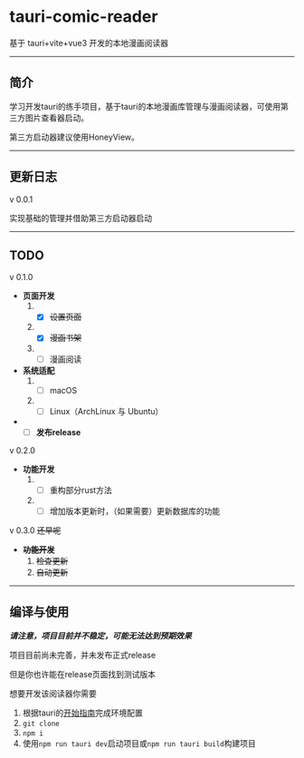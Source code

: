 # tauri-comic-reader
基于 tauri+vite+vue3 开发的本地漫画阅读器
****
## 简介
学习开发tauri的练手项目，基于tauri的本地漫画库管理与漫画阅读器，可使用第三方图片查看器启动。

第三方启动器建议使用HoneyView。
****
## 更新日志
v 0.0.1

实现基础的管理并借助第三方启动器启动
****
## TODO
v 0.1.0
* **页面开发**
  1. - [X] ~~设置页面~~
  2. - [X] ~~漫画书架~~
  3. - [ ] 漫画阅读
* **系统适配**
  1. - [ ] macOS
  2. - [ ] Linux（ArchLinux 与 Ubuntu）
* - [ ] **发布release**

v 0.2.0
* **功能开发**
  1. - [ ] 重构部分rust方法
  2. - [ ] 增加版本更新时，（如果需要）更新数据库的功能

v 0.3.0
~~还早呢~~
* **~~功能开发~~**
  1. ~~检查更新~~
  2. ~~自动更新~~

****
## 编译与使用
***请注意，项目目前并不稳定，可能无法达到预期效果***

项目目前尚未完善，并未发布正式release

但是你也许能在release页面找到测试版本

想要开发该阅读器你需要
1. 根据tauri的<a href="https://tauri.app/zh-cn/v1/guides/getting-started/prerequisites" target="_blank">开始指南</a>完成环境配置
2. ```git clone```
3. ```npm i```
4. 使用```npm run tauri dev```启动项目或```npm run tauri build```构建项目
